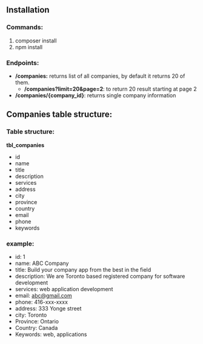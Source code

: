 ## Installation
### Commands:
1. composer install
2. npm install

### Endpoints:
* **/companies:** returns list of all companies, by default it returns 20 of them.
  * **/companies?limit=20&page=2**: to return 20 result starting at page 2
* **/companies/{company_id}**: returns single company information

## Companies table structure:

### Table structure: 

**tbl_companies**

* id
* name
* title
* description
* services
* address
* city
* province
* country
* email
* phone
* keywords

### example: 
* id: 1
* name: ABC Company
* title: Build your company app from the best in the field
* description: We are Toronto based registered company for software development
* services: web application development
* email: abc@gmail.com
* phone: 416-xxx-xxxx
* address: 333 Yonge street
* city: Toronto
* Province: Ontario
* Country: Canada
* Keywords: web, applications
